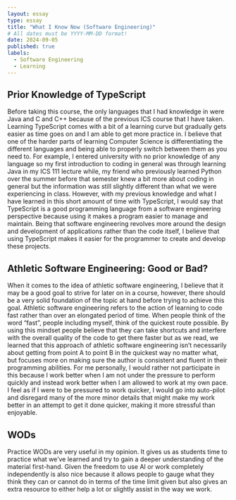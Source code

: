 ```yaml
---
layout: essay
type: essay
title: "What I Know Now (Software Engineering)"
# All dates must be YYYY-MM-DD format!
date: 2024-09-05
published: true
labels:
  - Software Engineering
  - Learning
---
```


## Prior Knowledge of TypeScript
Before taking this course, the only languages that I had knowledge in were Java and C and C++ because of the previous ICS course that I have taken. Learning TypeScript comes with a bit of a learning curve but gradually gets easier as time goes on and I am able to get more practice in. I believe that one of the harder parts of learning Computer Science is differentiating the different languages and being able to properly switch between them as you need to. For example, I entered university with no prior knowledge of any language so my first introduction to coding in general was through learning Java in my ICS 111 lecture while, my friend who previously learned Python over the summer before that semester knew a bit more about coding in general but the information was still slightly different than what we were experiencing in class. However, with my previous knowledge and what I have learned in this short amount of time with TypeScript, I would say that TypeScript is a good programming language from a software engineering perspective because using it makes a program easier to manage and maintain. Being that software engineering revolves more around the design and development of applications rather than the code itself, I believe that using TypeScript makes it easier for the programmer to create and develop these projects.

## Athletic Software Engineering: Good or Bad?
When it comes to the idea of athletic software engineering, I believe that it may be a good goal to strive for later on in a course, however, there should be a very solid foundation of the topic at hand before trying to achieve this goal. Athletic software engineering refers to the action of learning to code fast rather than over an elongated period of time. When people think of the word “fast”, people including myself, think of the quickest route possible. By using this mindset people believe that they can take shortcuts and interfere with the overall quality of the code to get there faster but as we read, we learned that this approach of athletic software engineering isn’t necessarily about getting from point A to point B in the quickest way no matter what, but focuses more on making sure the author is consistent and fluent in their programming abilities. For me personally, I would rather not participate in this because I work better when I am not under the pressure to perform quickly and instead work better when I am allowed to work at my own pace. I feel as if I were to be pressured to work quicker, I would go into auto-pilot and disregard many of the more minor details that might make my work better in an attempt to get it done quicker, making it more stressful than enjoyable. 

## WODs
Practice WODs are very useful in my opinion. It gives us as students time to practice what we’ve learned and try to gain a deeper understanding of the material first-hand. Given the freedom to use AI or work completely independently is also nice because it allows people to gauge what they think they can or cannot do in terms of the time limit given but also gives an extra resource to either help a lot or slightly assist in the way we work.
